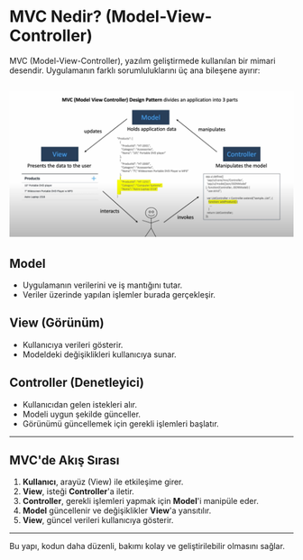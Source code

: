 # MVC Nedir? (Model-View-Controller)

MVC (Model-View-Controller), yazılım geliştirmede kullanılan bir mimari desendir. Uygulamanın farklı sorumluluklarını üç ana bileşene ayırır:

![MVC Tasarım Şeması](/Image/2/2.1/MVC_TASARIM.png)
---

## Model
- Uygulamanın verilerini ve iş mantığını tutar.
- Veriler üzerinde yapılan işlemler burada gerçekleşir.

## View (Görünüm)
- Kullanıcıya verileri gösterir.
- Modeldeki değişiklikleri kullanıcıya sunar.

## Controller (Denetleyici)
- Kullanıcıdan gelen istekleri alır.
- Modeli uygun şekilde günceller.
- Görünümü güncellemek için gerekli işlemleri başlatır.

---

## MVC'de Akış Sırası

1. **Kullanıcı**, arayüz (View) ile etkileşime girer.
2. **View**, isteği **Controller**'a iletir.
3. **Controller**, gerekli işlemleri yapmak için **Model**'i manipüle eder.
4. **Model** güncellenir ve değişiklikler **View**'a yansıtılır.
5. **View**, güncel verileri kullanıcıya gösterir.

---

Bu yapı, kodun daha düzenli, bakımı kolay ve geliştirilebilir olmasını sağlar.

